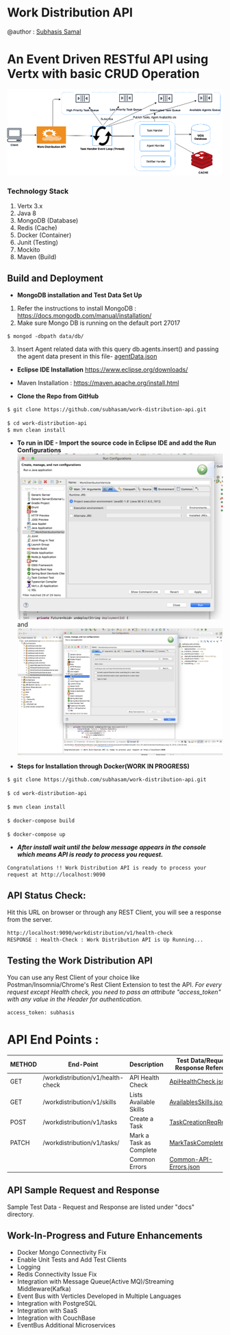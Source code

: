 Work Distribution API
======================

@author : [Subhasis Samal](https://www.linkedin.com/in/subhasis-samal)
# An Event Driven RESTful API using Vertx with basic CRUD Operation
![docs/Event-Driven-WDS-API.png](docs/Event-Driven-WDS-API.png)

### Technology Stack
1. Vertx 3.x
2. Java 8
3. MongoDB (Database)
4. Redis (Cache)
5. Docker (Container)
6. Junit (Testing)
7. Mockito
8. Maven (Build)

## Build and Deployment
* **MongoDB installation and Test Data Set Up**
1. Refer the instructions to install MongoDB : https://docs.mongodb.com/manual/installation/
2. Make sure Mongo DB is running on the default port 27017
```
$ mongod -dbpath data/db/
```

3. Insert Agent related data with this query  db.agents.insert() and passing the agent data present in this file- [agentData.json](docs/agentData.json)

* **Eclipse IDE Installation** https://www.eclipse.org/downloads/
* Maven Installation : https://maven.apache.org/install.html

* **Clone the Repo from GitHub**
```
$ git clone https://github.com/subhasam/work-distribution-api.git

$ cd work-distribution-api
$ mvn clean install
```
* **To run in IDE - Import the source code in Eclipse IDE and add the Run Configurations** ![Configure JRE](docs/wdsVertxRunConfig-2.png) and ![Run Configuration](docs/wdsVertxRunConfig.png)


* **Steps for Installation through Docker(WORK IN PROGRESS)**

```
$ git clone https://github.com/subhasam/work-distribution-api.git

$ cd work-distribution-api

$ mvn clean install 

$ docker-compose build

$ docker-compose up
```

* **_After install wait until the below message appears in the console which means API is ready to process you request._**

```
Congratulations !! Work Distribution API is ready to process your request at http://localhost:9090
```

## API Status Check: 
Hit this URL on browser or through any REST Client, you will see a response from the server.
```
http://localhost:9090/workdistribution/v1/health-check
RESPONSE : Health-Check : Work Distribution API is Up Running...
```
## Testing the Work Distribution API

You can use any Rest Client of your choice like Postman/Insomnia/Chrome's Rest Client Extension to test the API.
_For every request except Health check, you need to pass an attribute "access_token" with any value in the Header for authentication._
```
access_token: subhasis
```
API End Points :
================

| METHOD |            End-Point               |    Description          |  Test Data/Request-Response Reference                                      |
|--------|------------------------------------|-------------------------|-----------------------------------------------------------|
| GET    | /workdistribution/v1/health-check  | API Health Check        | [ApiHealthCheck.json](docs/WdsApiHealthCheck.json)  |
| GET    | /workdistribution/v1/skills        | Lists Available Skills  | [AvailablesSkills.json](docs/WdsApiAvailablesSkills.json) |
| POST   | /workdistribution/v1/tasks         | Create a Task           | [TaskCreationReqRes.json](docs/WdsTaskCreationReqRes.json)|
| PATCH  | /workdistribution/v1/tasks/<taskId>| Mark a Task as Complete | [MarkTaskComplete.json](docs/WdsMarkTaskComplete.json)    |
|        |                                    | Common Errors           | [Common-API-Errors.json](docs/WdsInvalidRequestRes.json)  |

## API Sample Request and Response
Sample Test Data - Request and Response are listed under "docs" directory.

## Work-In-Progress and Future Enhancements

* Docker Mongo Connectivity Fix
* Enable Unit Tests and Add Test Clients
* Logging
* Redis Connectivity Issue Fix
* Integration with Message Queue(Active MQ)/Streaming Middleware(Kafka)
* Event Bus with Verticles Developed in Multiple Languages
* Integration with PostgreSQL
* Integration with SaaS
* Integration with CouchBase
* EventBus Additional Microservices
